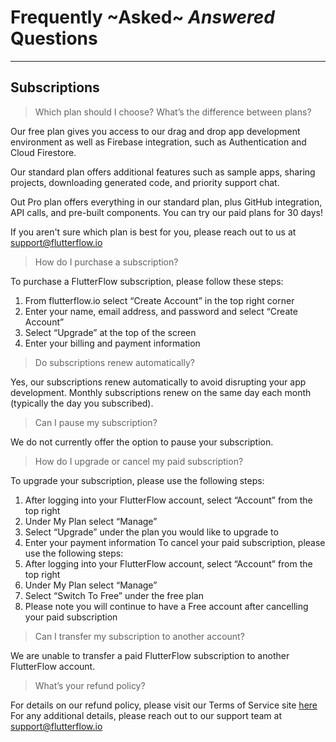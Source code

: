 # Frequently ~Asked~ _Answered_ Questions
----

## Subscriptions

> Which plan should I choose? What’s the difference between plans?

Our free plan gives you access to our drag and drop app development environment as well as Firebase integration, such as Authentication and Cloud Firestore. 

Our standard plan offers additional features such as sample apps, sharing projects, downloading generated code, and priority support chat.

Out Pro plan offers everything in our standard plan, plus GitHub integration, API calls, and pre-built components. You can try our paid plans for 30 days!

If you aren't sure which plan is best for you, please reach out to us at support@flutterflow.io

> How do I purchase a subscription?

To purchase a FlutterFlow subscription, please follow these steps:

  1. From flutterflow.io select “Create Account” in the top right corner
  2. Enter your name, email address, and password and select “Create Account”
  3. Select “Upgrade” at the top of the screen
  4. Enter your billing and payment information

> Do subscriptions renew automatically?

Yes, our subscriptions renew automatically to avoid disrupting your app development. Monthly subscriptions renew on the same day each month (typically the day you subscribed).

> Can I pause my subscription?

We do not currently offer the option to pause your subscription.

> How do I upgrade or cancel my paid subscription?

 To upgrade your subscription, please use the following steps:
  1. After logging into your FlutterFlow account, select “Account” from the top right
  2. Under My Plan select “Manage”
  3. Select “Upgrade” under the plan you would like to upgrade to
  4. Enter your payment information
 To cancel your paid subscription, please use the following steps:
  1. After logging into your FlutterFlow account, select “Account” from the top right
  2. Under My Plan select “Manage”
  3. Select “Switch To Free” under the free plan
  4. Please note you will continue to have a Free account after cancelling your paid subscription

> Can I transfer my subscription to another account?

 We are unable to transfer a paid FlutterFlow subscription to another FlutterFlow account.

> What’s your refund policy?

 For details on our refund policy, please visit our Terms of Service site [here](https://flutterflow.io/tos)
 For any additional details, please reach out to our support team at support@flutterflow.io
